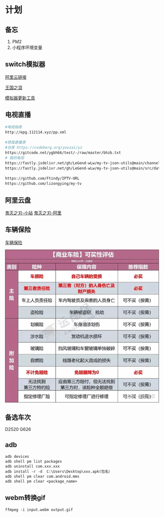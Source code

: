# 计划

## 备忘

1. PM2
2. 小程序环境变量

## switch模拟器

[阿里云链接](https://www.aliyundrive.com/s/6DDmqFkFvFp)

[王国之泪](https://kdocs.cn/l/cjZQsRt7ymPF)

[模拟器更新工具](https://github.com/triwinds/ns-emu-tools/releases)

## 电视直播

```sh
#电视指南
http://epg.112114.xyz/pp.xml

#悠哉直播源
#仓库 https://codeberg.org/youzai/yz
https://gitcode.net/ygbh66/test/-/raw/master/bhzb.txt
# 我的电视
https://fastly.jsdelivr.net/gh/LeGend-wLw/my-tv-json-utils@main/channels.json
https://fastly.jsdelivr.net/gh/LeGend-wLw/my-tv-json-utils@main/src/data/tvs.ts

https://github.com/Ftindy/IPTV-URL
https://github.com/lizongying/my-tv

```

## 阿里云盘

[鬼灭之刃-小站](http://myxiaozhan.net/d/224080)
[鬼灭之刃-阿里](https://www.aliyundrive.com/s/os8fMK67DZe/folder/630de48e0c44c4a3703a4ea187d54ce5f8cce6f2)

## 车辆保险

[车辆保险](https://zhuanlan.zhihu.com/p/95477550)

![车辆保险](https://raw.githubusercontent.com/jianglin2020/picgo_img/main/img/202402221535573.webp)

## 备选车次

D2520 G626

## adb

```shell
adb devices
adb shell pm list packages
adb uninstall com.xxx.xxx
adb install -r -d  C:\Users\Desktop\xxx.apk(包名）
adb shell pm clear com.android.mms
adb shell pm clear <package_name>
```

## webm转换gif

```shell
ffmpeg -i input.webm output.gif
```
